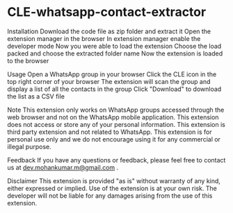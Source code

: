 # CLE-whatsapp-contact-extractor

Installation
Download the code file as zip folder and extract it 
Open the extension manager in the browser 
In extension manager enable the developer mode 
Now you were able to load the extension
Choose the load packed and choose the extracted folder name 
Now the extension is loaded to the browser 


Usage
Open a WhatsApp group in your browser
Click the CLE icon in the top right corner of your browser
The extension will scan the group and display a list of all the contacts in the group
Click "Download" to download the list as a CSV file

Note
This extension only works on WhatsApp groups accessed through the web browser and not on the WhatsApp mobile application.
This extension does not access or store any of your personal information.
This extension is third party extension and not related to WhatsApp.
This extension is for personal use only and we do not encourage using it for any commercial or illegal purpose.

Feedback
If you have any questions or feedback, please feel free to contact us at dev.mohankumar.m@gmail.com .

Disclaimer
This extension is provided "as is" without warranty of any kind, either expressed or implied. Use of the extension is at your own risk. The developer will not be liable for any damages arising from the use of this extension.
